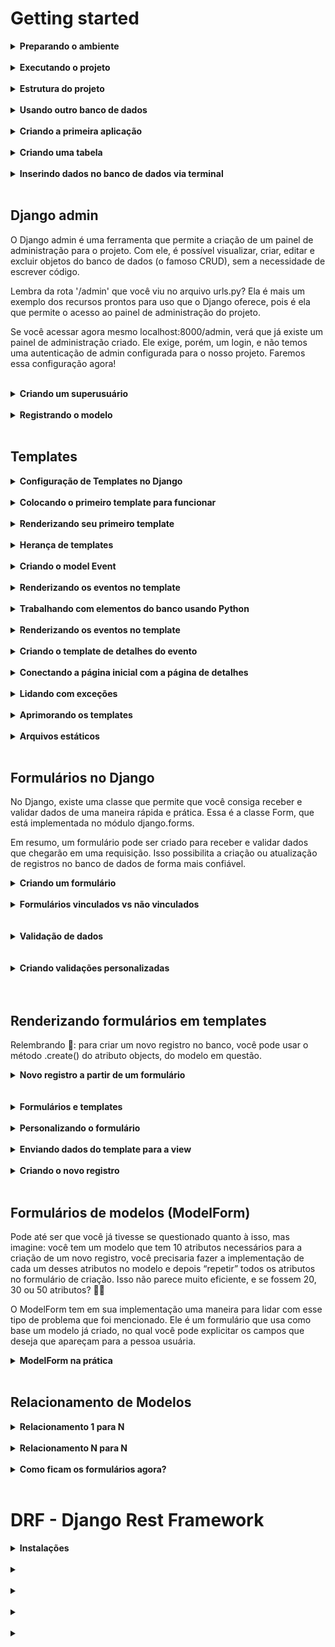 # Getting started

<details>
<summary><strong> Preparando o ambiente </strong></summary>

Caso a versão do Python seja inferior a 3.10, você precisará atualizar o Python. Para isso, você pode utilizar o Pyenv, basta seguir nosso tutorial do Guia de configuração de ambiente. Isso é necessário porque mais à frente utilizaremos uma biblioteca que não funciona bem com a versão 3.9 ou inferiores do Python.

Para começar, vamos criar um novo diretório para o nosso projeto e entrar nele:

```bash
mkdir ecommerce && cd ecommerce
```

Em seguida, vamos criar um ambiente virtual para o nosso projeto e ativá-lo:

```bash
python3 -m venv .venv
source .venv/bin/activate
```

Agora, vamos instalar o Django:

```bash
pip install django
```

E, finalmente, vamos iniciar um projeto chamado ecommerce, no diretório atual:

```bash
django-admin startproject ecommerce .
```

Simples assim e nosso primeiro projeto foi criado! 🎉
</details>
</br>


<details>
<summary><strong> Executando o projeto </strong></summary>


Para executar o projeto, basta executar o comando:

```bash
python3 manage.py runserver
```

o Django possui algumas migrations internas que ainda não foram aplicadas ao banco de dados. Para aplicá-las, abra um novo terminal, ative o ambiente virtual e execute o comando:

```bash
python3 manage.py migrate
```
</details>
</br>

<details>
<summary><strong> Estrutura do projeto </strong></summary>

Passando rapidamente por cada um dos arquivos dentro do diretório ecommerce, que é o diretório do projeto em si, temos os arquivos:

* manage.py: é o arquivo usado internamente quando executamos comandos do Django - como o runserver que executamos anteriormente.
* __init__.py: arquivo que indica que o diretório é um pacote Python - já utilizamos este arquivo lá na seção 1, lembra? 😉
* asgi.py: arquivo de configuração do ASGI (Asynchronous Server Gateway Interface), que é o protocolo usado pelo Django para comunicação entre servidores web e aplicações web para lidar com solicitações assíncronas e em tempo real.
* settings.py: arquivo de configuração do projeto, que contém todas as configurações do Django para o projeto. É aqui que configuramos, por exemplo, o banco de dados que será usado, o idioma padrão da aplicação, etc. Veremos este arquivo com mais atenção daqui a pouco. 🤓
* urls.py: arquivo de configuração de rotas do projeto. Vamos explorar este arquivo com mais detalhes em breve. 🤩
* wsgi.py: arquivo de configuração do WSGI (Web Server Gateway Interface), que é o protocolo usado pelo Django para comunicação entre servidores web e aplicações web para lidar com solicitações HTTP.
* __pycache__: diretório que contém arquivos gerados automaticamente pelo Python para otimizar o carregamento de módulos.

#### Dois arquivos valem uma atenção especial: settings.py e urls.py. Bora dar uma olhada neles?

#### Arquivo settings.py

Este é o arquivo que reúne as principais configurações do projeto, com várias dessas configurações já definidas com valores-padrão. Vamos entender melhor algumas dessas configs?

* SECRET_KEY é uma chave de segurança que o Django utiliza para criptografar dados sensíveis, como senhas de pessoas usuárias, por exemplo. Ela já vem com um valor por padrão, mas explicitamente dada como insegura e por isso, é recomendável substitui-la por uma chave personalizada forte, especialmente em ambientes de produção.
* DEBUG é um booleano que indica se o modo de depuração (debug) está ativado ou não. Durante o desenvolvimento, ter esse modo ativado é muito útil para ajudar a identificar e corrigir bugs, o valor default (padrão) dessa variável é true justamente por isso. Contudo, ele pode trazer algumas vulnerabilidades à segurança, como, por exemplo, mostrar informações sensíveis do projeto - algo ruim se mostrado para uma pessoa usuária. Por isso, é importante que ele esteja desativado quando o projeto estiver em produção.
* ALLOWED_HOSTS é uma lista de nomes de domínios, subdomínios ou endereços IP que o Django permite que acessem o projeto. Você pode usar o valor '*', caso queira dar acesso a todos, ou definir uma lista com os grupos que terão acesso ao projeto, por exemplo, ['exemplo.com', 'subdomínio.exemplo.com', '192.168.1.1'].
* INSTALLED_APPS é uma lista de apps que serão acoplados no projeto Django. Alguns já vêm instalados por padrão, mas os apps criados por você para o projeto podem compor essa variável também. Veremos como fazer isso em breve! 🤩
* MIDDLEWARE é uma lista de middlewares que o Django utiliza para fazer algumas coisas como, por exemplo, o middleware de autenticação de pessoa usuária. Sua lógica é similar a dos Middlewares do Express, mas entraremos em detalhes sobre eles apenas na próxima seção.
* TEMPLATES é uma lista de diretórios em que o Django irá procurar por templates HTML.
DATABASES é a configuração de banco de dados do projeto. Como o Django já vem com o SQLite instalado por padrão, ele já vem com a configuração do SQLite, mas podemos trocar por outros.
* LANGUAGE_CODE é a configuração de idioma padrão do projeto. Por padrão, ele vem com o inglês, mas podemos alterar para qualquer outro.

De olho na dica 👀: você pode alterar a linguagem padrão do projeto Django para português apenas, alterando a variável language_code para pt-br. Experimente fazer isso e atualizar a página para ver a tela inicial está traduzida! 🤩

#### Arquivo urls.py

Já acessamos a rota raiz do projeto quando rodamos o servidor e acessamos a URL localhost:8000. Apesar de não termos definido nenhuma rota até aquele momento, a URL raiz já traz por padrão um retorno visual: uma página com o foguetinho informando que deu tudo certo com a instalação.

Como dito anteriormente, este arquivo reúne as rotas do projeto, com alguns valores já definidos por padrão. Vamos entender melhor como uma rota é definida?

A primeira coisa que temos é a função path, que define uma rota. Como parâmetro ela recebe a URL que será acessada e a função que será executada quando a URL for acessada.

Uma surpresa é que já temos uma rota definida no arquivo, a admin/, que é a interface administrativa que o Django fornece para o projeto. Vamos explorar ela com mais detalhes em breve. 😎
</details>
</br>

<details>
<summary><strong> Usando outro banco de dados </strong></summary>

Você pode iniciar apagando o arquivo db.sqlite3 do seu projeto, pois ele não será mais utilizado. Faremos as alterações no projeto para que ele use como banco de dados nosso conhecido MySQL, via Docker.

Para isso, o primeiro passo é alterar a variável DATABASE, no arquivo settings.py, para que ela tenha as configurações de acesso ao banco necessárias. De acordo com a documentação, a variável deve ficar assim:

```bash
DATABASES = {
    'default': {
        'ENGINE': 'django.db.backends.mysql',
        'NAME': 'ecommerce_database',
        'USER': 'root',
        'PASSWORD': 'password',
        'HOST': '127.0.0.1',
        'PORT': '3306',
      }
}
```

Em seguida, criaremos um arquivo que conterá o script SQL que criará o banco de dados ecommerce_database. Ele ficará dentro do diretório ./database:

```bash
mkdir database && cd database
touch 01_create_database.sql
```

Por ora, o banco de dados não terá nenhuma tabela, portanto, o script de criação do banco de dados ecommerce_database deve ficar assim:

```bash
CREATE DATABASE IF NOT EXISTS ecommerce_database;

USE ecommerce_database;
```

Com isso feito, é hora de criar um arquivo Dockerfile na raiz do projeto (no mesmo nível do arquivo manage.py), com o seguinte conteúdo:

```bash
FROM mysql:8.0.32

ENV MYSQL_ROOT_PASSWORD password

# Copia o script SQL que acabamos de criar para um determinado diretório no container
COPY ./database/01_create_database.sql /docker-entrypoint-initdb.d/data.sql01
```

Para buildar a imagem, basta rodar o comando dentro da pasta do projeto que contém o arquivo Dockerfile.

```bash
docker build -t ecommerce-db .
```
Para executar o container e o script de criação do banco copiado no Dockerfile, é preciso passar algumas as variáveis de acesso definidas na variável DATABASES, do arquivo settings.py, para o container. Para isso, vamos usar o comando:

```bash
docker run -d -p 3306:3306 --name=ecommerce-mysql-container -e MYSQL_ROOT_PASSWORD=password -e MYSQL_DATABASE=ecommerce_database ecommerce-db
```

Neste momento, você já pode acessar o banco de dados pelo Workbench e verificar se ele foi criado corretamente.

Mas ainda não acabou! Lembra das migrations iniciais que geraram o famigerado aviso em vermelho no início do projeto? Elas ainda não foram executadas neste banco de dados. Para isso, é preciso executar o comando migrate do Django, mas antes instalar o mysqlclient:

```bash
pip install mysqlclient && python3 manage.py migrate
```

Caso ocorra algum erro no comando anterior, pode ser porque um pacote adicional chamado pkg-config não esteja instalado. Nesse caso, tente seguir todos os passos sugeridos pela documentação oficial do mysqlclient para a instalação do pacote. Para facilitar, o seguinte comando funciona para a maioria dos sistemas Linux:

```bash
sudo apt-get install python3-dev default-libmysqlclient-dev build-essential pkg-config
```
</details>
</br>

<details>
<summary><strong> Criando a primeira aplicação </strong></summary>

Já criamos nosso projeto, agora chegou a hora de criar nossa primeira aplicação!

Vamos começar voltando no arquivo settings.py e adicionando o app que iremos criar à lista preexistente:

```bash
# ecommerce/ecommerce/settings.py

INSTALLED_APPS = [
    "django.contrib.admin",
    "django.contrib.auth",
    "django.contrib.contenttypes",
    "django.contrib.sessions",
    "django.contrib.messages",
    "django.contrib.staticfiles",
+    "products",
]
```

Com isso feito, é hora de efetivamente criar o app. O comando é similar ao utilizado para criar o projeto, mas agora vamos utilizar startapp em vez de startproject:

```bash
django-admin startapp products
```

</details>
</br>

<details>
<summary><strong> Criando uma tabela </strong></summary>

precisamos criar uma migration e executá-la:

```bash
python3 manage.py makemigrations
python3 manage.py migrate
```

Lembre-se de executar os comandos acima dentro do diretório em que se encontra o arquivo manage.py.

O primeiro comando (makemigrations) cria um arquivo de migration - resumidamente, são as instruções para a criação da tabela no banco de dados. Ele já olha para o seu model e cria a migration pra você! Já o segundo comando (migrate) executa as migrações, ou seja, usa as instruções do arquivo de migration e cria a tabela no banco de dados.

</details>
</br>

<details>
<summary><strong> Inserindo dados no banco de dados via terminal </strong></summary>

O comando para acessar o terminal é:

```bash
python3 manage.py shell
```

Uma vez dentro do terminal, podemos importar o modelo que criamos:

```bash
from products.models import Product
```

A partir disso, podemos criar um novo objeto e salvá-lo no banco de dados:

```bash
moka = Product(name="Moka - 6 xícaras", price=199.99, amount=10, description="Cafeteira italiana, serve 6 xícaras, não elétrica")
moka.save()
```

</details>
</br>

## Django admin

O Django admin é uma ferramenta que permite a criação de um painel de administração para o projeto. Com ele, é possível visualizar, criar, editar e excluir objetos do banco de dados (o famoso CRUD), sem a necessidade de escrever código.

Lembra da rota '/admin' que você viu no arquivo urls.py? Ela é mais um exemplo dos recursos prontos para uso que o Django oferece, pois é ela que permite o acesso ao painel de administração do projeto.

Se você acessar agora mesmo localhost:8000/admin, verá que já existe um painel de administração criado. Ele exige, porém, um login, e não temos uma autenticação de admin configurada para o nosso projeto. Faremos essa configuração agora!

</details>
</br>

<details>
<summary><strong> Criando um superusuário </strong></summary>

A primeira coisa que devemos fazer é criar um superusuário para o projeto. Esse perfil terá permissões administrativas,ou seja, poderá acessar o painel de administração e realizar qualquer operação.

Para criar um superusuário, na raiz do projeto, execute o comando:

```bash
python3 manage.py createsuperuser
```

Será preciso informar um nome de usuário, e-mail e senha. Preencha os dados e, em seguida, acesse localhost:8000/admin e faça login com os dados de superusuário que você criou.

</details>
</br>

<details>
<summary><strong> Registrando o modelo </strong></summary>

Para que o Django admin funcione, é preciso registrar os modelos criados no arquivo admin.py, dentro da pasta do app. Fazer isso é bem simples: abra o arquivo ecommerce/products/admin.py e adicione o código:

```bash
from django.contrib import admin
from products.models import Product
from products.models import Customer # Modelo criado no exercício de fixação


admin.site.register(Product)
admin.site.register(Customer)
```

Já que estamos alterando este arquivo, que tal mudarmos também o cabeçalho do painel? Para isso, basta adicionar a linha no arquivo ecommerce/products/admin.py:

```bash
from django.contrib import admin
from products.models import Product


+ admin.site.site_header = "Trybe Products E-commerce"
admin.site.register(Product)
admin.site.register(Customer)
```

</details>
</br>

## Templates

<details>
<summary><strong> Configuração de Templates no Django </strong></summary>

Toda vez que um projeto Django é iniciado, um arquivo settings.py é criado dentro da pasta do projeto, e é dentro deste arquivo que é feita a configuração para indicar o mecanismo de template que será utilizado: Jinja2 ou o DTL.

Como o DTL é o mecanismo de template padrão do Django, não é necessário fazer nenhuma modificação para conseguir usá-lo. Contudo, caso no futuro você queira estudar o uso do Jinja2 como mecanismo de template, basta fazer a seguinte modificação no settings.py:

```bash
    ...
TEMPLATES = [
    {
-       'BACKEND': 'django.template.backends.django.DjangoTemplates',
+       'BACKEND': 'django.template.backends.jinja2.Jinja2',
        'DIRS': [],
        'APP_DIRS': True,
        'OPTIONS': {
            'context_processors': [
                'django.template.context_processors.debug',
                'django.template.context_processors.request',
                'django.contrib.auth.context_processors.auth',
                'django.contrib.messages.context_processors.messages',
            ],
        },
    },
]
    ...
```

</details>
</br>

<details>
<summary><strong> Colocando o primeiro template para funcionar </strong></summary>

### Setup inicial

Para começar, crie o ambiente virtual que será utilizado e faça a instalação dos pacotes que serão utilizados:

```bash
python3 -m venv .venv && source .venv/bin/activate
pip install django
pip install Pillow # biblioteca para trabalhar com imagens
pip install mysqlclient # biblioteca para se comunicar com o MySQL
```

Em seguida, crie o projeto Django e a aplicação:

```bash
django-admin startproject event_manager .
django-admin startapp events
```

Faça a instalação da aplicação dentro do projeto no arquivo settings.py:

```bash
# event_manager/settings.py
...

INSTALLED_APPS = [
    'django.contrib.admin',
    'django.contrib.auth',
    'django.contrib.contenttypes',
    'django.contrib.sessions',
    'django.contrib.messages',
    'django.contrib.staticfiles',
+   'events',
]

...
```

Faça também a mudança para usar o MySQL como banco de dados:

```bash
# event_manager/settings.py
...

DATABASES = {
    'default': {
-       'ENGINE': 'django.db.backends.sqlite3',
+       'ENGINE': 'django.db.backends.mysql',
-       'NAME': BASE_DIR / 'db.sqlite3',
+       'NAME': 'event_manager_database',
+       'USER': 'root',
+       'PASSWORD': 'password',
+       'HOST': '127.0.0.1',
+       'PORT': '3306',
    }
}

...
```

Crie o arquivo para o script SQL dentro do diretório ./database:

```bash
mkdir database && cd database
touch 01_create_database.sql
```

Adicione o conteúdo do script para criação do banco de dados event_manager_database:

```bash
CREATE DATABASE IF NOT EXISTS event_manager_database;

USE event_manager_database;
```

Crie o Dockerfile na raiz do projeto:

```bash
FROM mysql:8.0.32

ENV MYSQL_ROOT_PASSWORD password
COPY ./database/01_create_database.sql /docker-entrypoint-initdb.d/data.sql01
```

Faça o build da imagem, basta rodar o comando dentro da pasta do projeto que contém o arquivo Dockerfile.

```bash
docker build -t event-manager-db .
```

Execute o container e o script de criação do banco copiado no Dockerfile:

```bash
Execute o container e o script de criação do banco copiado no Dockerfile:
```

Acesse o banco de dados pelo Workbench e verifique se ele foi criado corretamente.

Execute o comando migrate do Django:

```bash
python3 manage.py migrate
```

</details>
</br>

<details>
<summary><strong> Renderizando seu primeiro template </strong></summary>

Antes de começarmos, saiba que a configuração padrão do Django permite que você crie seus templates dentro de cada uma das aplicações do seu projeto, e assim faremos.

É possível alterar essa configuração para indicar diretórios específicos onde o Django deve procurar por templates. Por exemplo: na configuração abaixo, o Django irá buscar por templates dentro do diretório _templates_, que está na raiz do projeto e não mais dentro de cada uma das aplicações do projeto. Lembre-se que você não precisa fazer a alteração abaixo.

```bash
# event_manager/settings.py
+ import os

TEMPLATES = [
    {
        'BACKEND': 'django.template.backends.django.DjangoTemplates',
-       'DIRS': [],
+       'DIRS': [os.path.join(BASE_DIR,'templates')],
        'APP_DIRS': True,
        'OPTIONS': {
            'context_processors': [
                'django.template.context_processors.debug',
                'django.template.context_processors.request',
                'django.contrib.auth.context_processors.auth',
                'django.contrib.messages.context_processors.messages',
            ],
        },
    },
]
```

Agora sim, crie um novo diretório com nome templates dentro da aplicação events e, em seguida, crie o arquivo home.html dentro do novo diretório e inicie um arquivo HTML:

```bash
<!--events/templates/home.html-->
<!DOCTYPE html>
<html lang="pt-BR">
<head>
    <meta charset="UTF-8">
    <meta name="viewport" content="width=device-width, initial-scale=1.0">
    <title>Primeiro Template</title>
</head>
<body>
    <h1> Meu primeiro template usando Django! </h1>
</body>
</html>
```

O próximo passo é implementar a view que irá fazer a renderização do template criado. Acesse o arquivo views.py dentro do app events e escreva a função que fará essa tarefa:

```bash
# events/views.py
from django.shortcuts import render


def index(request):
    return render(request, 'home.html')
```

Prontinho! A função acima usa o método render do Django para renderizar o template passado como segundo parâmetro home.html. O primeiro parâmetro, request, representa a requisição feita pela pessoa que usa a aplicação.

Mas agora você pode estar se perguntando: Como faço para invocar a função que foi implementada? 🤔

A resposta é: através das rotas da nossa aplicação. A função criada será vinculada a uma das rotas da aplicação e, em seguida, serão incluídas nas rotas da aplicação no projeto.

Crie o arquivo urls.py dentro da aplicação events e nele escreva o código abaixo:

```bash
# events/urls.py
from django.urls import path
from events.views import index


urlpatterns = [
    path("", index, name="home-page")
#   path("/rota-comentada", função-que-será-executada, name="nome-que-identifica-a-rota")
]
```

No código acima, uma lista de rotas (urlpatterns) foi definida e cada uma das rotas é definida através da função path, que recebe três parâmetros: o primeiro é o caminho para a rota em si ("" indica a raiz da aplicação https://localhost:8000/), o segundo é a função que será executada quando a rota for acessada e o terceiro é o nome que identifica essa rota.

Agora, será necessário incluir as rotas da aplicação no projeto principal. Para isso, acesse o arquivo urls.py do projeto e faça a seguinte alteração:

```bash
# event_manager/urls.py
  from django.contrib import admin
  from django.urls import path, include


  urlpatterns = [
    path('admin/', admin.site.urls),
    path('', include('events.urls'))
  ]
```

Com essas alterações você acabou de incluir as rotas da aplicação events no projeto event_manager, e fez isso usando o método include nativo do Django.

Acabou! 🎉🎉🎉 Execute o servidor e acesse a rota http://localhost:8000/ para ver o template criado sendo renderizado.

Relembrando 🧠: Para executar o servidor faça: python3 manage.py runserver no mesmo diretório em que se encontra o arquivo manage.py.
</details>
</br>

<details>
<summary><strong> Herança de templates</strong></summary>


O Django permite que não se crie toda a estrutura de HTML para cada um dos templates. A DTL (Django Template Language) permite que se crie um template base que contém a estrutura essencial do HTML e lacunas intencionais - com cada template filho preenchendo as lacunas com o próprio conteúdo. Esse mecanismo é chamado de Herança de templates. Como exemplo, relembre o template home.html que criamos:

```bash
<!-- events/templates/home.html -->
<!DOCTYPE html>
<html lang="pt-BR">
<head>
    <meta charset="UTF-8">
    <meta name="viewport" content="width=device-width, initial-scale=1.0">
    <title>Primeiro Template</title>
</head>
<body>
    <h1> Meu primeiro template usando Django! </h1>
</body>
</html>
```

Para ver a herança acontecendo na prática, copie todo o conteúdo desse arquivo e cole dentro de um novo arquivo HTML chamado base.html dentro do diretório events/templates.

Substitua, em seguida, o conteúdo da tag title (Primeiro Template) por {% block title %} {% endblock %}, além disso, também substitua a linha da tag h1 por {% block content %} {% endblock %}. Ao final dessas alterações o arquivo base.html fica assim:

```bash
<!-- events/templates/base.html -->
<!DOCTYPE html>
<html lang="pt-BR">
<head>
    <meta charset="UTF-8">
    <meta name="viewport" content="width=device-width, initial-scale=1.0">
    <title>{% block title %} {% endblock %}</title>
</head>
<body>
    {% block content %} {% endblock %}
</body>
</html>
```

A sintaxe {% %} indica que está sendo usada uma Tag de template do DTL. Ela é a lacuna que mencionamos mais cedo - um template filho irá preenchê-la. Nesse caso, usamos a tag block. Existem muitas Tags de template já implementadas no DTL. Você pode conferir todas as tags nativas do DTL na documentação oficial.

Ao fazer essas alterações, foram criados blocos vazios que poderão ser preenchidos por aqueles templates que herdarem o arquivo base.html. Acima, criamos dois blocos - um chamado title e outro chamado content - para escrever o título da página que será exibida e para colocar todo o conteúdo HTML que se quer exibir, respectivamente.

Para usar a herança de template, faça o seguinte:

Vá no template filho e inclua no seu cabeçalho a seguinte sintaxe: {% extends 'base.html' %}, onde se usa a palavra reservada extends seguida de qual template se quer herdar.
Modifique o template filho, por exemplo o home.html, criando os blocos com os mesmos nomes daqueles criados no template herdado de acordo com a sintaxe abaixo.
Anota aí 📝: para que a herança aconteça é obrigatório que o {% extends 'nome-do-template.html' %} seja a primeira tag de template que aparece no arquivo.

```bash
<!-- events/templates/home.html -->
{% extends 'base.html' %}

{% block title %}
  Primeiro Template
{% endblock %}

{% block content %}
  <h1> Meu primeiro template usando Django! </h1>
{% endblock %}
```

Note que, ao invés de toda a estrutura base do HTML, você inclui as tags do template base e as preenche com o HTML que quiser. Ao rodar sua aplicação, verá que tudo continua funcionando, ou seja, a herança foi feita com sucesso! 👏

</details>
</br>

<details>
<summary><strong> Criando o model Event </strong></summary>

Antes de exibir a lista de eventos no template, é importante definir o modelo que será usado para representá-los. Eis ele abaixo:

```bash
# events/models.py
from django.db import models


class Event(models.Model):
    TYPE_CHOICES = (
        ('C', 'Conference'),
        ('S', 'Seminar'),
        ('W', 'Workshop'),
        ('O', 'Other'),
    )

    title = models.CharField(max_length=200)
    description = models.TextField()
    date = models.DateTimeField()
    location = models.CharField(max_length=200)
    event_type = models.CharField(max_length=50, choices=TYPE_CHOICES)
    is_remote = models.BooleanField(default=False)
    image = models.ImageField(upload_to='events/img', blank=True)

    def __str__(self): # O método __str__ é sobrescrito para indicar como será a visualização do objeto
        return f'{self.title} - {self.date} - {self.location}' # Título do evento - Data - Local
```

A tabela event ao ser criada no banco terá 8 colunas, sendo elas:

id: inteiro e chave primária única pro evento (que não precisa ser explicitamente declarado no modelo);
title: texto com no máximo 200 caracteres;
description: texto sem limitação de caracteres;
date: data e hora do evento;
location: texto com no máximo 200 caracteres;
event_type: texto com no máximo 50 caracteres e que só pode assumir os valores C, S, W ou O (ao usar o parâmetro choices, o Django faz a validação se o valor inserido é um dos valores permitidos);
is_remote: booleano (True ou False) que indica se o evento é remoto ou não;
image: imagem que será salva na pasta {CAMINHO-DE-MÍDIA}/events/img (o caminho de mídia pode ser definido no arquivo settings.py)

Relembrando 🧠: quando há um campo imagem é preciso fazer a instalação do módulo Pillow. Para isso, basta executar o comando pip install Pillow no terminal. Relembrando 🧠: depois de definir o modelo que será usado, crie as migrations e logo depois migre-as para o banco. Para isso, execute python3 manage.py makemigrations e python3 manage.py migrate no terminal.

</details>
</br>

<details>
<summary><strong> Renderizando os eventos no template </strong></summary>

Toda função que renderiza um template usando o método render, do Django, é capaz também de fornecer um contexto para esse template. O termo contexto aqui se refere a um dicionário (dict), que pode ser construído dentro da função e passado para o template como terceiro parâmetro do método render.

Todas as chaves do contexto podem ser acessadas diretamente pelo template através da sintaxe {{ chave }}. Assim, o template fará a renderização do valor que estava associado à chave. Modifique a função index do arquivo events/views.py para que ela fique assim:

```bash
# events/views.py
from django.shortcuts import render


def index(request):
    context = {"company": "Trybe"}
    return render(request, 'home.html', context)
```

Modifique também seu template home.html para renderizar o valor da chave company do contexto:

```bash
<!-- events/templates/home.html -->
 {% extends 'base.html' %}

 {% block title %}
   Primeiro Template
 {% endblock %}

 {% block content %}
     <h1> Meu primeiro template usando Django! </h1>
     <h2> {{ company }} </h2>
 {% endblock %}
```

</details>
</br>

<details>
<summary><strong> Trabalhando com elementos do banco usando Python </strong></summary>

Você percebeu que o modelo Event herda de models.Model? Todas as classes que fazem essa mesma herança são usadas para representar tabelas do banco de dados. Pode não parecer importante, mas isso mostra o vínculo entre essa classe e a sua própria tabela no banco.

Além de representarem tabelas do banco, todas as classes que herdam de models.Model possuem um atributo chamado objects. Esse atributo permite a interação direta com o banco de dados usando a própria sintaxe do Python. Através desse atributo você pode criar novas entradas no banco, fazer consultas e até mesmo aplicar filtros em uma consulta. Já tivemos um gostinho disso no começo da seção.

Vamos ver na prática? 🤓

Execute o comando python3 manage.py shell no terminal, no mesmo diretório do arquivo manage.py. Esse comando abre o shell do Django já carregando suas configurações e permitindo usar o ORM do framework. Execute os comandos abaixo, linha a linha, para entender como podemos trabalhar com o banco de dados usando a sintaxe do Python:

```bash
from events.models import Event # importa o modelo Event

Event.objects.all() # retorna todos os eventos do banco. Se você não criou nenhum, o retorno será um QuerySet vazio

Event.objects.create(title='Conferência de Django', description='Evento massa sobre Django', date='2023-09-29 12:00:00-03:00', location='São Paulo', event_type='C', is_remote=False) # cria um novo evento no banco

Event.objects.all() # retorna todos os eventos do banco. Agora o retorno será um QuerySet com um evento a mais

Event.objects.create(title='Django Workshop', description='Workshop que acontece semestralmente sobre Django', date='2024-10-02 15:30:00-03:00', location='Web', event_type='W', is_remote=True) # cria outro evento no banco

Event.objects.filter(is_remote=True) # retorna apenas os eventos do banco que são remotos

Event.objects.filter(event_type='W') # retorna apenas os eventos do banco que são workshops

Event.objects.filter(event_type='C', is_remote=False) # retorna apenas os eventos do banco que são conferências e presenciais, simultaneamente

Event.objects.filter(date__year=2024) # retorna apenas os eventos do banco que acontecem em 2024

Event.objects.filter(date__range=['2023-01-01', '2024-12-31']) # retorna apenas os eventos do banco que acontecem entre 2023 e 2024
```

São muitas as possibilidades! 🤯

Uma segunda maneira de fazer a inserção de elementos no banco de dados é através da instanciação e depois uso do método save(). Além disso, quando um objeto do modelo é instanciado podemos também acessar o método delete() para removê-lo do banco. Veja só:

```bash
from events.models import Event # importa o modelo Event

Event.objects.all() # <QuerySet [<Event: Conferência de Django - 2023-09-29 15:00:00+00:00 - São Paulo>, <Event: Django Workshop - 2024-10-02 18:30:00+00:00 - Web>]>

evento_1 = Event(title='Django Devs', description='Pessoas fantásticas que usam Django se reunindo em um só lugar', date='2025-07-02 13:30:00-03:00', location='Web', event_type='W', is_remote=True) # instancia um novo evento

evento_1.save() # salva o evento no banco

evento_2 = Event(title='DjangoFest', description='Um festival um pouco menos legal que desenvolver com Django', date='2023-11-22 18:00:00-03:00', location='São Paulo', event_type='C', is_remote=False) # instancia outro evento

evento_2.save() # salva o evento no banco

Event.objects.all() # <QuerySet [<Event: Conferência de Django - 2023-09-29 15:00:00+00:00 - São Paulo>, <Event: Django Workshop - 2024-10-02 18:30:00+00:00 - Web>, <Event: Django Devs - 2025-07-02 16:30:00+00:00 - Web>, <Event: DjangoFest - 2023-11-22 21:00:00+00:00 - São Paulo>]>

evento_3 = Event(title='DJ ANGO', description='Conheça a mais nova sensação musical.', date='2027-06-19 20:00:00-03:00', location='São Paulo', event_type='C', is_remote=False) # instancia um evento idêntico ao anterior

evento_3.save() # salva o evento no banco

Event.objects.all() # <QuerySet [<Event: Conferência de Django - 2023-09-29 15:00:00+00:00 - São Paulo>, <Event: Django Workshop - 2024-10-02 18:30:00+00:00 - Web>, <Event: Django Devs - 2025-07-02 16:30:00+00:00 - Web>, <Event: DjangoFest - 2023-11-22 21:00:00+00:00 - São Paulo>, <Event: DJ ANGO - 2027-06-19 23:00:00+00:00 - São Paulo>]>

evento_3.delete() # remove o evento do banco

Event.objects.all() # <QuerySet [<Event: Conferência de Django - 2023-09-29 15:00:00+00:00 - São Paulo>, <Event: Django Workshop - 2024-10-02 18:30:00+00:00 - Web>, <Event: Django Devs - 2025-07-02 16:30:00+00:00 - Web>, <Event: DjangoFest - 2023-11-22 21:00:00+00:00 - São Paulo>]>
```

</details>
</br>

<details>
<summary><strong> Renderizando os eventos no template </strong></summary>

Agora sim! Finalmente será possível renderizar os eventos no template. Para isso, precisamos passar todos os eventos que estão no banco como contexto para o template. Modifique o contexto da função index no arquivo views.py para que exista uma chave events cujo valor será uma consulta com todos os eventos que estão cadastrados no banco de dados:

```bash
# events/views.py
from events.models import Event
from django.shortcuts import render


def index(request):
    context = {"company": "Trybe", "events": Event.objects.all()}
    return render(request, 'home.html', context)
```

Agora, adicione uma segunda tag h2 no template renderizando a chave events:

```bash
<!-- events/templates/home.html -->
{% extends 'base.html' %}

{% block title %}
  Primeiro Template
{% endblock %}

{% block content %}
    <h1> Meu primeiro template usando Django! </h1>
    <h2> {{ company }} </h2>
    <h2> {{ events }} </h2>
{% endblock %}
```

A visualização dos eventos ainda não está muito amigável, não é mesmo? 🙁 Isso acontece porque o retorno de Event.objects.all() é uma consulta (QuerySet), que pode ter 0, 1, 2, … n elementos. Para tornar essa visualização mais amigável é necessário iterar pelos elementos que existem na consulta e renderizar cada um deles individualmente.

A iteração pode ser feita usando a tag de template {% for %}, cuja sintaxe é muito semelhante à sintaxe do Python, com a diferença que você precisará indicar no template onde o for se encerra com a tag de _template_ {% endfor %}:

```bash
<!-- events/templates/home.html -->
{% extends 'base.html' %}

{% block title %}
  Primeiro Template
{% endblock %}

{% block content %}
     <h1> Meu primeiro template usando Django! </h1>
     <h2> {{ company }} </h2>
     {% for event in events %}
         <p> {{ event }} </p>
     {% endfor %}
{% endblock %}
```

A sintaxe acima permite que, dentro do template, seja feita uma iteração sobre cada um dos eventos presentes no contexto. Para cada elemento da iteração, é criada uma nova tag p renderizando aquele evento em específico.

Já imaginou o que aconteceria se a consulta não tivesse nenhum elemento? 🤔 A resposta é: nada! Em uma consulta vazia não haverá nenhum evento para renderizar e você deve concordar que isso também não é muito amigável! 😅

Para resolver isso vamos usar a tag de _template_ {% empty %} dentro do for, ela indicará o que queremos mostrar na tela caso não exista nenhum elemento na consulta que estamos fazendo:

```bash
<!-- events/templates/home.html -->
{% extends 'base.html' %}

{% block title %}
  Primeiro Template
{% endblock %}

{% block content %}
    <h1> Meu primeiro template usando Django! </h1>
    <h2> {{ company }} </h2>
    {% for event in events %}
       <p> {{ event }} </p>
    {% empty %}
       <p> Não existem eventos cadastrados </p>
    {% endfor %}
{% endblock %}
```

Agora sim! 🎉🎉🎉 Ainda da para melhorar um pouquinho a visualização dos eventos, mas espere um pouco para fazer isso. Antes, vamos à implementação da visualização dos detalhes de um evento específico. 🤓

</details>
</br>

<details>
<summary><strong> Criando o template de detalhes do evento </strong></summary>

Para conseguir criar o template de detalhes do evento, será necessário criar uma nova função no arquivo views.py. Essa função renderizará o novo template details.html que será criado dentro da pasta _templates_. Além disso, na função a ser implementada, é necessário passar à view o contexto com o evento específico que será renderizado no template.

Mas como o template saberá qual evento será renderizado? 😱 Resposta: Será recebido um parâmetro na função que permitirá o resgate do evento e sua renderização. No modelo Event, esse parâmetro é o id, chave primária do evento. Observe a implementação:

```bash
# events/views.py
from events.models import Event
from django.shortcuts import render
from django.shortcuts import get_object_or_404


def event_details(request, event_id):
    event = get_object_or_404(Event, id=event_id)
    return render(request, 'details.html', {'event': event})
```

```bash
<!-- events/templates/details.html -->
{% extends 'base.html' %}

{% block title %}
    {{ event.title }}
{% endblock %}


{% block content %}

    <h1>{{ event.title }}</h1>

    <p>{{ event.description }}</p>

    <p>{{ event.date|date }} - {{ event.location }}</p>

    {% if event.is_remote %}
        <p> Evento remoto </p>
    {% else %}
        <p> Evento presencial </p>
    {% endif %}

{% endblock %}
```

Na função event_details, o parâmetro event_id será recebido e utilizado para resgatar o evento específico que se quer renderizar. Esse resgate é feito com o uso da função get_object_or_404(), essa função recebe dois parâmetros: o primeiro é o modelo a ser resgatado e o segundo indica a busca a ser feita. No exemplo acima, é buscado por um Event cujo id é igual ao event_id recebido como parâmetro. Caso o evento não seja encontrado, será levantada uma exceção do tipo Http404.

Ao passar a chave event no contexto, é possível acessá-la dentro do template e usá-la para recuperar o evento alvo com todos os seus atributos. Esses atributos podem ser acessados dentro do template através da sintaxe {{ event.title }}, por exemplo. Assim, é possível montar um template genérico para a renderização de qualquer evento, desde que ele seja passado no contexto. 🤯

Perceba também que foi utilizada a sintaxe condicional com a Tag de Template {% if %} {% else %} e, assim como no {% for %}, é necessário indicar o fim da condição com {% endif %}.

Você deve ter notado o {{ event.date|date }} no template, né? A sintaxe para o uso de filtros de template é composta da variável à qual quer se aplicar o filtro seguida por um | e logo depois o nome do filtro. O filtro, nesse caso, é como uma máscara formatadora: ela pega a informação e ajusta a forma como ela será exibida. Nesse exemplo foi usado o filtro de data, para que a formatação da data seja no padrão DD de MMMMM de AAAA.

É possível, naturalmente, aplicar outras configurações para mostrar a data em outro formato. Além do filtro de data, existem outros filtros já implementados e que podem ser acessados em todos os templates como first, last, lower, upper, length, random, slugify, etc. Para saber mais sobre os filtros disponíveis, acesse a documentação oficial..

O código que foi apresentado ainda não funciona: falta vincular a função criada com uma rota específica, dentro do arquivo urls.py. Será nessa rota em que haverá a indicação de que o event_id será passado como parâmetro. Veja a implementação:

```bash
# events/urls.py
from django.urls import path
from events.views import index, event_details, about


urlpatterns = [
    path("", index, name="home-page"),
    path("about", about, name="about-page"),
    path("events/<int:event_id>", event_details, name="details-page"),
#   path("/rota-comentada", função-que-será-executada, name="nome-que-identifica-a-rota")
]
```

A rota events/<int:event_id> indica que a rota events/ será seguida de um número inteiro, que representa um event_id e que será passado como parâmetro para a função event_details. Vale lembrar que o nome da rota é importante para que seja possível acessá-la dentro do template.

</details>
</br>

<details>
<summary><strong>Conectando a página inicial com a página de detalhes</strong></summary>

A página de detalhes de um evento específico já funciona, acesse a rota events/<int:event_id> e veja! Entretanto, ainda não é possível acessá-la de maneira rápida e eficiente através da página inicial. Para adaptar a home.html , será necessário que você crie um link de redirecionamento para a página de detalhes de cada evento. Tarefa fácil ao usarmos a tag de template url que permite criar um link absoluto, veja:

```bash
<!-- events/templates/home.html -->
{% extends 'base.html' %}

 {% block title %}
   Primeiro Template
 {% endblock %}

 {% block content %}
     <h1> Meu primeiro template usando Django! </h1>
     <h2> {{ company }} </h2>
    {% for event in events %}
       <p> <a href="{% url 'details-page' event.id %}"> {{ event }} </a> </p>
    {% empty %}
        <p> Não existem eventos cadastrados </p>
    {% endfor %}
{% endblock %}
```

A tag de template {% url %} pode ser usada quando é necessário fazer a chamada de uma rota específica que já foi implementada e tem uma identificação no arquivo urls.py. No exemplo acima, a tag de template é usada para invocar a rota identificada como details-page, e, como essa rota necessita do id do evento como parâmetro, ele é passado logo em seguida com event.id. Assim, ao adicionar a tag a cujo atributo href aponta para a rota de detalhes já implementada, é feito o vínculo entre as rotas. Agora, ao executar a aplicação você deve ter algo como:

</details>
</br>

<details>
<summary><strong> Lidando com exceções </strong></summary>

O que será que acontece se uma pessoa tenta acessar uma página de evento que não existe? Tipo a página http://127.0.0.1:8000/events/99999 😱 A resposta para essa pergunta é: como durante a implementação a função get_object_or_404 foi usada, automaticamente, se não for possível resgatar o evento com id informado, será renderizada uma página padrão do Django indicando uma resposta 404, Not Found. Contudo, é possível personalizar, tratar essa exceção e exibir a página que desejar, veja só:

```bash
# events/views.py
from django.http import Http404
from django.shortcuts import render, get_object_or_404
from events.models import Event


def event_details(request, event_id):
    try:
        event = get_object_or_404(Event, id=event_id)
        return render(request, 'details.html', {'event': event})
    except Http404:
        return render(request, '404.html')
```

Daí, basta implementar o template 404.html que deverá ser criado junto aos demais templates:

```bash
<!-- events/templates/404.html -->
{% extends 'base.html' %}

{% block title %}
    Página não encontrada
{% endblock %}

{% block content %}
    <h1> 404 - Página não encontrada </h1>
    <h2> Desculpe, mas o evento não foi encontrado </h2>
    <p><a href="{% url 'home-page' %}"> Volte a página inicial </a></p>
{% endblock %}
```

Agora, ao tentar acessar uma página de evento que não existe, a exceção Http404 levantada pela função get_object_or_404 será tratada pelo try/except e resulta na renderização da página 404.html. Na implementação da página foi usada a mesma sintaxe de herança de templates, e ao final do bloco content foi adicionado um link para a página inicial, usando novamente a tag de _template_ {% url %} vinculando assim uma rota previamente identificada no urls.py (home-page).

</details>
</br>

<details>
<summary><strong> Aprimorando os templates </strong></summary>

Pra finalizar a nossa aplicação, que tal acrescentarmos estilo, com CSS, às nossas páginas? Com isso feito, nossa aplicação já estará pronta pra ser usada!

Primeiro, vamos fazer uma alteração no nosso template home.html para facilitar a estilização da página. Vamos incluir um pouco mais de estrutura HTML para termos com o que trabalhar no CSS - além de incluir uma lógica para exibição de imagens dos eventos!

```bash
<!-- events/templates/home.html -->
 {% extends 'base.html' %}
 {% load static %}

 {% block title %}
   Primeiro Template
 {% endblock %}

 {% block content %}
     <h1> Eventos {{ company }} </h1>
    {% for event in events %}
        <a href="{% url 'details-page' event.id %}"> 
            <div>
              {% if event.image %}
                <img src="{% static event.image.url %}" alt="Imagem sobre o evento" height="50">
              {% endif %}
                <h3> {{ event.title }} </h3>
                <p> {{ event.date }} </p>
                <p> {{ event.location }} </p>
            </div>
        </a>
    {% empty %}
        <p> Não existem eventos cadastrados </p>
    {% endfor %}
 {% endblock %}
```

De olho na dica 👀: Se você tiver algum registro no banco de eventos que não possua imagem, a tag img não será renderizada em razão da condição imposta.

Use o painel admin para criar alguns eventos de maneira que você consiga fazer o upload de uma imagem que represente o evento. Para criar uma conta admin você pode executar python3 manage.py createsuperuser no mesmo diretório em que se encontra o arquivo manage.py. Além disso, também será necessário fazer o registro do modelo Event dentro do site, usando o arquivo admin.py:

```bash
from django.contrib import admin
from events.models import Event


admin.site.site_header = 'Event Manager Admin Panel'
admin.site.register(Event)
```

Mesmo adicionando um evento com imagem você ainda não será capaz de visualizar as imagens. Isso acontece porque ainda não fizemos a configuração de como vamos servir os arquivos estáticos do projeto.

</details>
</br>

<details>
<summary><strong> Arquivos estáticos </strong></summary>

O primeiro passo para fazer a configuração é instalar dois pacotes que ajudarão com essa tarefa:

```bash
pip install whitenoise # Serve os arquivos estáticos a partir de um diretório
pip install django-static-autocollect # Coleta os arquivos estáticos e os coloca em um diretório
```

Faça as modificações necessárias no arquivo settings.py:

```bash
# event_manager/settings.py
...

 INSTALLED_APPS = [
    'django.contrib.admin',
    'django.contrib.auth',
    'django.contrib.contenttypes',
    'django.contrib.sessions',
    'django.contrib.messages',
    'django.contrib.staticfiles',
    'events',
+   'static_autocollect'
 ]

 MIDDLEWARE = [
    'django.middleware.security.SecurityMiddleware',
+   'whitenoise.middleware.WhiteNoiseMiddleware',
    'django.contrib.sessions.middleware.SessionMiddleware',
    'django.middleware.common.CommonMiddleware',
    'django.middleware.csrf.CsrfViewMiddleware',
    'django.contrib.auth.middleware.AuthenticationMiddleware',
    'django.contrib.messages.middleware.MessageMiddleware',
    'django.middleware.clickjacking.XFrameOptionsMiddleware',
 ]

 ...

+ MEDIA_URL = ''
+ MEDIA_ROOT = BASE_DIR / 'media'

 STATIC_URL = 'static/'
+ STATIC_ROOT = BASE_DIR / 'staticfiles'

+ STATICFILES_DIRS = [
+     str(BASE_DIR / 'media/'),
+ ]

+ STORAGE = {
+    "default": {
+        "BACKEND": "django.core.files.storage.FileSystemStorage",
+    },
+    "staticfiles": {
+        "BACKEND": "whitenoise.storage.CompressedStaticFilesStorage",
+    }
+ }

+ WHITE_NOISE_AUTOREFRESH = True
```

Com essas modificações estamos:

instalando o pacote static_autocollect no projeto;
adicionando o pacote whitenoise na lista de middlewares;
definindo o caminho relativo onde se encontra o diretório media em MEDIA_URL;
definindo o caminho absoluto em MEDIA_ROOT e que será usado como caminho base para o upload de imagens vindas das pessoas usuárias;
definindo o caminho absoluto em STATIC_ROOT e que será usado pelo whitenoise para servir os arquivos estáticos;
definindo uma lista de caminhos em STATICFILES_DIRS que serão usados pelo static_autocollect para coletar os arquivos estáticos e direcionar para STATIC_ROOT;
definindo o comportamento de armazenamento do whitenoise;
definindo que o whitenoise deve atualizar os arquivos estáticos automaticamente.
Use o comando python3 manage.py watch_static & python3 manage.py runserver para executar o servidor e o static_autocollect em paralelo. Agora, a próxima adição de registro que for feita já será refletida na página inicial.

De olho na dica 👀: A tag de template static serve para indicar o caminho relativo do arquivo estático e junto com os whitenoise e static_autocollect, possibilita servir os arquivos estáticos. Anota aí 📝: A metodologia mais comum para servir arquivos estáticos é separar e servi-los externamente, leia mais sobre isso.

Com um pouco de estilização, você pode deixar sua aplicação mais apresentável. Você pode usar CSS puro ou qualquer framework de CSS que desejar, fica à sua escolha e como se sentir mais confortável. A seguir temos um exemplo de estilização para a página inicial, ele foi feito usando o Tailwind CSS e contém exatamente as mesmas tags que foram apresentadas até então.

Você pode fazer o download dos templates estilizados: base.html e home.html. Nesse exemplo foi usado o CDN do Tailwind CSS, mas você poderia registrar o seu próprio arquivo CSS no template base.html.

</details>
</br>

## Formulários no Django

No Django, existe uma classe que permite que você consiga receber e validar dados de uma maneira rápida e prática. Essa é a classe Form, que está implementada no módulo django.forms.

Em resumo, um formulário pode ser criado para receber e validar dados que chegarão em uma requisição. Isso possibilita a criação ou atualização de registros no banco de dados de forma mais confiável.

<details>
<summary><strong> Criando um formulário </strong></summary>

Quando pensamos em criar um formulário, a primeira coisa a se fazer é definir qual será seu propósito. Como ele se encaixa na lógica da aplicação que estamos desenvolvendo para conseguirmos delimitar o que ele irá conter.

iniciaremos construindo um formulário cujo propósito é adicionar novas músicas ao banco.

Para isso, crie um arquivo forms.py dentro da aplicação playlists. É nesse arquivo que serão construídos os formulários da aplicação. Depois de criado, adicione o seguinte código:

```bash
# playlists/forms.py
from django import forms


class CreateMusicForm(forms.Form):
    name = forms.CharField(max_length=50)
    recorded_at = forms.DateField()
    length_in_seconds = forms.IntegerField()
```

Percebeu que os atributos do formulário que criamos têm praticamente a mesma sintaxe dos que foram criados no modelo Music?

Isso acontece porque para criar um novo registro na tabela music é obrigatório fornecer os três campos. Já para o modelo Playlist, por exemplo, os campos created_at e updated_at não precisam ser passados, então não precisamos desses campos:

```bash
# playlists/forms.py
from django import forms


class CreateMusicForm(forms.Form):
    name = forms.CharField(max_length=50)
    recorded_at = forms.DateField()
    length_in_seconds = forms.IntegerField()


+ class CreatePlaylistForm(forms.Form):
+     name = forms.CharField(max_length=50)
+     is_active = forms.BooleanField()
```

Uma grande vantagem de se usar um formulário é a maneira eficaz que ele proporciona a validação dos dados em cada campo.

Observe: o atributo name = forms.CharField(max_length=50) indica que o formulário deve ter uma entrada name do tipo String com no máximo 50 caracteres. Por outro lado, o atributo duration_in_seconds = forms.IntegerField() indica que o formulário deve ter uma entrada duration_in_seconds cujo valor correspondente deve ser do tipo inteiro.

</details>
</br>

<details>
<summary><strong> Formulários vinculados vs não vinculados </strong></summary>

Para o Django, formulários podem ser classificados como vinculados ou não vinculados.

Um formulário é considerado como não vinculado caso seja instanciado sem nenhum dado, caso contrário, ele é vinculado. A própria classe Form apresenta um atributo is_bound que indica se o formulário é vinculado ou não. Observe o exemplo abaixo:

```bash
from playlists.forms import CreatePlaylistForm


form = CreatePlaylistForm()
form.is_bound # retorna False

form = CreatePlaylistForm({"name":"Playlist de Estudo", "is_active": True})
form.is_bound # retorna True
```

De olho na dica 👀: qualquer dicionário passado como parâmetro já faz com que o formulário seja considerado como vinculado.

E afinal, qual a diferença? 🤔

Formulários vinculados podem validar os dados passados por parâmetro. Já formulários não vinculados não podem fazer isso. Veremos sobre isso a seguir!

</details>
</br>

</details>
</br>

<details>
<summary><strong> Validação de dados </strong></summary>

A classe Form implementa o método is_valid(), que retorna um booleano para informar se os dados do formulários são válidos ou não.

Além disso, a classe Form também implementa o atributo errors que retorna um dicionário com os erros de validação de cada campo do formulário. Veja o exemplo abaixo:

```bash
from playlists.forms import CreatePlaylistForm

form = CreatePlaylistForm({}) # formulário instanciado com um dicionário vazio
form.is_valid() # retorna False
form.errors # retorna {'name': ['Este campo é obrigatório.'], 'is_active': ['Este campo é obrigatório.']}

form_2 = CreatePlaylistForm({"name":"Essa playlist tem um nome com mais de cinquenta caracteres, o que você acha que vai acontecer?", "is_active": True})
form_2.is_valid() # retorna False
form_2.errors # retorna {'name': ['Certifique-se de que o valor tenha no máximo 50 caracteres (ele possui 94).']}

form_3 = CreatePlaylistForm({"name":"Playlist de Estudo", "is_active": True})
form_3.is_valid() # retorna True
form_3.errors # retorna {}

unbound_form = CreatePlaylistForm() #  formulário não vinculado
unbound_form.is_valid() #  retorna False
unbound_form.errors #  retorna {} Esse tipo de formulário não passa por validação
```

</details>
</br>

</details>
</br>

<details>
<summary><strong> Criando validações personalizadas </strong></summary>

É possível criar suas próprias funções de validação para os campos de um formulário, isso permite que você aplique a regra de negócio que quiser para validar um campo.

Para trazer o exemplo prático, vamos considerar que a duração de uma música, length_in_seconds, precisa ser um número inteiro entre 1 e 3600 segundos. A função de validação precisa levantar uma exceção ValidationError, que será implementada no módulo django.core.exceptions e que receberá como parâmetro a mensagem de erro que será exibida caso a validação falhe.

Crie um arquivo validators.py dentro da aplicação playlists e implemente uma função que faz a checagem se um número inteiro está entre 1 e 3600 segundos:

```bash
# playlists/validators.py

from django.core.exceptions import ValidationError


def validate_music_length(value):
    if value not in range(1, 3601):
        raise ValidationError(
            f"A duração da música deve ser um número"
            f" inteiro entre 1 e 3600 segundos. O valor "
            f"{value} não é válido."
        )

```

O próximo passo é indicar no campo do formulário que o dado recebido ali deve ser validado pela função criada, para além das validações padrão. Essa tarefa é feita por meio do parâmetro validators que recebe uma lista com todas as funções personalizadas para validação do campo. Veja abaixo:

```bash
# playlists/forms.py

from django import forms
+ from playlists.validators import validate_music_length


class CreateMusicForm(forms.Form):
    name = forms.CharField(max_length=50)
    recorded_at = forms.DateField()
+    length_in_seconds = forms.IntegerField(validators=[validate_music_length])
```

Agora, se você tentar criar uma música com uma duração menor que 1 ou maior que 3600 segundos, o formulário não será considerado válido e a mensagem de erro será exibida. Veja o exemplo abaixo:

Execute o código abaixo no terminal interativo do Django (python3 manage.py shell) ⚠️ Se você já estiver com um terminal interativo aberto, é necessário fechá-lo (exit()) e abrir um novo, pois, do contrário, as modificações feitas não serão consideradas.

```bash
from playlists.forms import CreateMusicForm


form = CreateMusicForm({"name":"The sound of silence", "recorded_at":"2023-07-05", "length_in_seconds":0}) # formulário instanciado com um dado inválido
form.is_valid() # retorna False
form.errors # retorna {'length_in_seconds': ['A duração da música deve ser um número inteiro entre 1 e 3600 segundos. O valor 0 não é válido.']}
```

De olho na dica 👀: o Django possui uma série de validações prontas para serem usadas, você pode conferir a lista com as validações na documentação oficial.

Além de indicar os validadores nos campos do formulário, também é possível indicar os validadores dentro do modelo da aplicação, utilizando o mesmo parâmetro (validators) na função que define cada campo.

Entretanto, é importante dizer que, mesmo que você indique os validadores no modelo, eles não serão executados automaticamente e ainda será possível criar registros com dados que não passam nas validações desejadas. Por isso, indicar os validadores no modelo pode parecer inútil, mas acredite, isso trará benefícios quando explorarmos outros tipos de formulários. 😉

Veja como fica o modelo com a validação:

```bash
# playlists/models.py

from django.db import models
+ from playlists.validators import validate_music_length

# ...

class Music(models.Model):
    name = models.CharField(max_length=50)
    recorded_at = models.DateField()
+    length_in_seconds = models.IntegerField(validators=[validate_music_length])

    def __str__(self):
        return self.name
```

Relembrando 🧠: como foi feita uma modificação no modelo, lembre-se de criar as migrações e migrá-las para o banco de dados. Para isso, execute os comando: python3 manage.py makemigrationse python3 manage.py migrate.

</details>
</br>

</details>
</br>

## Renderizando formulários em templates

Relembrando 🧠: para criar um novo registro no banco, você pode usar o método .create() do atributo objects, do modelo em questão.

<details>
<summary><strong> Novo registro a partir de um formulário </strong></summary>

Uma vez que você já possui um formulário que tem dados válidos, é preciso repassar esses dados para o modelo e, assim, criar o novo registro no banco. Para isso, depois de usar o método is_valid() para checar a integridade dos dados passados, você pode usar o atributo cleaned_data para que um dicionário com todos os dados sejam retornados para você. Esses dados, agora já validados, podem ser usados para criar um novo registro no banco.

O passo a passo abaixo demonstra como é possível fazer isso e pode ser executado no terminal interativo do Django:

```bash
from playlists.forms import CreateMusicForm
from playlists.models import Music

form = CreateMusicForm({"name":"Be brave, Dev", "recorded_at":"2023-06-05", "length_in_seconds":180})

if form.is_valid():
    data = form.cleaned_data # data será igual à {"name":"Be brave, Dev", "recorded_at":"2023-06-05", "length_in_seconds":180}
    Music.objects.create(**data) # criando um novo registro no banco com os dados do formulário
    # Music.objects.create(**data) é o mesmo que Music.objects.create(name="Be brave, Dev", recorded_at="2023-06-05", length_in_seconds=180)
```

Você pode apertar a tecla enter duas vezes para sair do escopo da condição (if) que acabamos de criar. 😉

Anota aí 📝: A sintaxe **data é do Python e é uma desestruturação para passar cada um dos pares chave e valor, individualmente, como parâmetros.

Prontinho! Conseguimos conectar os conhecimentos sobre criação de registros no banco de dados e formulários. 🤩 O próximo passo agora é receber os dados direto da requisição e, a partir deles, criar o novo registro no banco. Vamos lá?

</details>
</br>

</details>
</br>

<details>
<summary><strong> Formulários e templates </strong></summary>

Você já sabe que podemos renderizar variáveis passadas como contexto para um template. Vamos explorar esse recurso?

Crie o diretório templates dentro da aplicação playlists e nele crie os dois primeiros templates base.html e music.html. Implemente a estrutura para herança de templates e, no arquivo music.html, renderize a variável form dentro do bloco content.

```bash
<!-- playlists/templates/base.html -->

<!DOCTYPE html>
<html lang="pt-br">
<head>
    <meta charset="UTF-8">
    <meta name="viewport" content="width=device-width, initial-scale=1.0">
    <title>{% block title %} {% endblock %}</title>
</head>
<body>
    {% block content %} {% endblock %}    
</body>
</html>
```

```bash
<!-- playlists/templates/music.html -->

{% extends 'base.html' %}

{% block title %}
    Formulário para Nova Música
{% endblock %}

{% block content %}
    {{form}}
{% endblock %}
```

Implemente a primeira função no arquivo views.py com nome de music que irá renderizar music.html. Passe no contexto uma instância do formulário CreateMusicForm como valor da chave form.

```bash
# playlists/views.py

from django.shortcuts import render
from playlists.forms import CreateMusicForm


def music(request):
    form = CreateMusicForm()
    context = {"form": form}
    return render(request, "music.html", context)
```

Crie o arquivo urls.py, dentro da aplicação playlists. Nele, configure a rota para a função create_music que você acabou de criar.

```bash
# playlists/urls.py

from django.urls import path
from playlists.views import music


urlpatterns = [
    path("musics/", music, name="musics-page"),
]
```

Por fim, inclua a rota da aplicação no arquivo urls.py do projeto.

```bash
# playlist_manager/urls.py

from django.contrib import admin
+ from django.urls import path, include


urlpatterns = [
    path('admin/', admin.site.urls),
+     path("", include("playlists.urls"))
]
```

Execute a aplicação (python3 manage.py runserver) e veja como o formulário é renderizado na tela. 😱

A instância do formulário é convertida para um conjunto de tags HTML que renderizam o formulário criado por você. Você pode alterar a forma como esse formulário é renderizado por meio de alguns atributos com layouts diferentes. Usaremos aqui o as_p:

```bash
<!-- playlists/templates/music.html -->

{% extends 'base.html' %}

{% block title %}
    Formulário para Nova Música
{% endblock %}

{% block content %}
+     {{form.as_p}}
{% endblock %}
```

Experimente trocar o as_p por as_div e as_ul, inspecione o conteúdo HTML ao usar cada um e veja a diferença entre eles!

Você deve ter notado, também, que embora o formulário esteja lá, não temos nenhum botão para enviar os dados. Veremos, após o exercício, como incluí-l.o 😉

</details>
</br>

<details>
<summary><strong> Personalizando o formulário </strong></summary>

O formulário renderizado no template ainda não está dentro do que é esperado. Os nomes que designam cada um dos campos ainda estão em inglês e, além disso, é necessário modificar os campos que são renderizados. Por exemplo, recorded_at, que representa uma data, está sendo renderizado como um campo de texto.

Essas configurações podem ser feitas diretamente no formulário, no momento de se definir a classe. Podemos usar o parâmetro labels para indicar qual deverá ser o nome de cada um dos campos. Ainda, podemos usar o parâmetro initial para sugerir um dado inicial caso faça sentido para aquele campo. Veja como fica a implementação do formulário CreateMusicForm ao usarmos esses parâmetros:

```bash
# playlists/forms.py

from django import forms
from playlists.validators import validate_music_length, validate_name


class CreateMusicForm(forms.Form):
    name = forms.CharField(
        max_length=50,
        validators=[validate_name],
        label="Nome da música",
    )
    recorded_at = forms.DateField(
        label="Data de gravação",
        initial="2023-07-06",
    )
    length_in_seconds = forms.IntegerField(
        validators=[validate_music_length],
        label="Duração em segundos",
    )
```

De olho na dica 👀: também é possível usar o parâmetro help_text para indicar uma frase de auxílio no preenchimento do campo. Experimente!

Colocar um valor inicial pode ajudar no preenchimento do campo, mas isso não necessariamente melhora a experiência da pessoa usuária. Contudo, é possível melhorar essa experiência modificando a aparência dos campos do formulário com um widget.

Um widget nada mais é do que uma representação HTML mais elaborada de um campo input. Felizmente, o Django tem diversos widgets já implementados e prontos para serem usados. Além disso, ele também permite que você crie seus próprios widgets! 🤯

Para usar um widget, basta passá-lo como parâmetro ao definir o campo, assim como é feito para o parâmetro label.

Para fazer as melhores escolhas, é necessário conhecer os widgets disponíveis e você pode ver a lista completa de widgets nativos do Django na documentação oficial. Aqui, usaremos o DateInput():

```bash
# playlists/forms.py

from django import forms
from playlists.validators import validate_music_length, validate_name


class CreateMusicForm(forms.Form):
    name = forms.CharField(
        max_length=50,
        validators=[validate_name],
        label="Nome da música",
    )
    recorded_at = forms.DateField(
        label="Data de gravação",
+         widget=forms.DateInput(attrs={"type": "date"}),
        initial="2023-07-06",
    )
    length_in_seconds = forms.IntegerField(
        validators=[validate_music_length],
        label="Duração em segundos",
    )
```

De olho na dica 👀: o parâmetro attrs passado para o widget é usado para atribuir um conjunto chave: valor à tag que está sendo inserida no template. Nesse caso, definimos o tipo do input como data type: date, mas poderíamos, adicionalmente, definir uma classe: class: inputDate.

Execute o servidor antes e depois da adição do novo widget. Essa implementação diminui a probabilidade de bugs relacionados à entrada de dados do tipo data, que precisam ser digitados em um formato específico. Além disso, ainda houve uma melhora na experiência de quem usa o formulário.

</details>
</br>

<details>
<summary><strong> Enviando dados do template para a view </strong></summary>

Se você inspecionar o conteúdo HTML do formulário que está renderizado no template, verá que, apesar de chamarmos de formulário, não há tag form alguma. Isso é um problema, pois queremos enviar os dados inseridos para algum local, então vamos dar um jeito nisso!

O primeiro passo é justamente envolver o formulário em uma tag form, indicando o método HTTP e ação que será realizada quando o formulário for submetido.

Além disso, duas outras coisas são necessárias: adicionar uma tag input capaz de submeter o formulário (type: submit) e adicionar {% csrf_token %} logo após a tag form.

A tag de template {% csrf_token %} é uma estratégia de segurança do framework contra Cross-site Request Forgery. Se quiser ler mais sobre esse tipo de ataque, visite esse site aqui.

```bash
<!-- playlists/templates/music.html -->

{% extends 'base.html' %}

{% block title %}
    Formulário para Nova Música
{% endblock %}

{% block content %}
+    <form method="post" action="">
+        {% csrf_token %}
        {{form.as_p}}
+        <input type="submit" value="Submeter formulário">
+    </form>
{% endblock %}
```

Neste ponto, você já deve ser capaz de submeter o formulário, contudo, esses dados não estão indo para lugar algum. É preciso indicar qual função da camada view receberá os dados submetidos pela requisição (request).

O parâmetro request possui atributos e métodos. Todos os dados que são submetidos por meio de formulários podem ser visualizados no atributo POST, na forma de um dicionário. Entretanto, se os dados forem enviados no body da requisição, eles podem ser acessados no atributo body na forma de bytes. Além disso, também é possível identificar o método HTTP utilizado por meio do atributo method. Logo mais veremos isso na nossa aplicação!

Adicione a tag de template {% url %} para invocar a rota musics-page no template music.html:

```bash
<!-- playlists/templates/music.html -->

{% extends 'base.html' %}

{% block title %}
    Formulário para Nova Música
{% endblock %}

{% block content %}
+    <form method="post" action="{% url 'musics-page' %}">
        {% csrf_token %}
        {{form.as_p}}
        <input type="submit" value="Submeter formulário">
    </form>
{% endblock %}
```

Agora, ao submeter o formulário, você está enviando os dados submetidos para a função music que, por sua vez, renderiza novamente o template music.html.

Para conseguir visualizar no terminal os dados que estão sendo submetidos e o body da requisição, adicione os prints abaixo à função music e refaça a submissão do formulário:

```bash
# playlists/views.py

from django.shortcuts import render
from playlists.forms import CreateMusicForm


def music(request):
+    print(request.POST)
+    print(request.body)
+    print(request.method)
    form = CreateMusicForm()
    context = {"form": form}
    return render(request, "music.html", context)
```

Parabéns, você conseguiu passar dados de um template para uma função da camada view! 🎉 O próximo passo é usar esse formulário para validar os dados enviados e, em seguida, criar um novo registro no banco!

De olho na dica 👀: sempre que você quiser inspecionar métodos e atributos de uma variável, você pode usar o método dir, nativo do Python. Acrescente print(dir(request)) aos prints da função e veja o que é mostrado no terminal ao submeter o formulário.

</details>
</br>

<details>
<summary><strong> Criando o novo registro </strong></summary>

Iremos implementar uma nova função chamada index, que recebe no contexto todos os objetos Music. Também iremos renderizar um novo template home.html, no qual serão colocados na tela todos os objetos criados e um link de redirecionamento para a função music.

A implementação de ambos pode ser observada abaixo:

```bash
# playlists/views.py

# ...
from playlists.models import Music


def index(request):
    context = {"musics": Music.objects.all()}
    return render(request, "home.html", context)

# ...
```

```bash
<!-- playlists/templates/home.html -->

{% extends 'base.html' %}

{% block title %}
    Home Page
{% endblock %}

{% block content %}
    {% for music in musics %}
        <p>{{music}}</p>
    {% endfor %}

    <a href="{% url 'musics-page' %}">Criar nova música</a>
{% endblock %}
```

Registre a função index no arquivo urls.py:

```bash
# playlists/urls.py

from django.urls import path
+ from playlists.views import music, singer, index


urlpatterns = [
+    path("", index, name="home-page"),
    path("musics/", music, name="musics-page"),
    path("singers/", singer, name="singers-page"),
]
```

Para finalizar o processo de criação, basta implementar a lógica da instanciação e validação de um formulário e, se os dados forem válidos, adicionar o novo registro no banco e redirecionar para o template inicial home.html. Usaremos o método redirect e passaremos como parâmetro a identificação da rota desejada: home-page.

É preciso lembrar que esse processo completo só deve acontecer caso o método HTTP da requisição seja POST. Vale lembrar também que o próprio formulário passado como contexto para o template é capaz de ligar com erros, caso existam.

Observe a implementação da função music:

```bash
# playlists/views.py

from django.shortcuts import render, redirect
from playlists.forms import CreateMusicForm, CreateSingerForm
from playlists.models import Music


def music(request):
    form = CreateMusicForm()

    if request.method == "POST":
        form = CreateMusicForm(request.POST)

        if form.is_valid():
            Music.objects.create(**form.cleaned_data)
            return redirect("home-page")

    context = {"form": form}

    return render(request, "music.html", context)
```

Agora sim! Você conseguiu criar um novo registro no banco de dados por meio de um formulário! 🎉

Execute o servidor e veja funcionando! python3 manage.py runserver

</details>
</br>

## Formulários de modelos (ModelForm)

Pode até ser que você já tivesse se questionado quanto à isso, mas imagine: você tem um modelo que tem 10 atributos necessários para a criação de um novo registro, você precisaria fazer a implementação de cada um desses atributos no modelo e depois “repetir” todos os atributos no formulário de criação. Isso não parece muito eficiente, e se fossem 20, 30 ou 50 atributos? 😵‍💫

O ModelForm tem em sua implementação uma maneira para lidar com esse tipo de problema que foi mencionado. Ele é um formulário que usa como base um modelo já criado, no qual você pode explicitar os campos que deseja que apareçam para a pessoa usuária.

<details>
<summary><strong> ModelForm na prática </strong></summary>

Usando como base o projeto construído até aqui, você vai implementar o primeiro ModelForm que será usado para a criação de novos registros de Music. Comece uma nova classe com o nome CreateMusicModelForm e faça a herança de form.ModelForm. Além disso, para fazer esse formulário funcionar corretamente, será necessário implementar a classe Meta dentro da classe CreateMusicModelForm (Isso mesmo, uma classe dentro da outra 🤯) e nessa segunda classe implementar os atributos: model, fields, labels e widgets.

* O atributo model é usado para indicar o modelo que será usado como base, e recebe o nome da classe do modelo.
* O atributo fields pode receber a string __all__ ou uma lista com os nomes dos atributos do modelo que você deseja que apareçam no formulário, sendo que a primeira opção faz com que todos os atributos apareçam.
* O atributo labels recebe um dicionário onde as chaves são os atributos do modelo e os valores são suas respectivas labels personalizadas.
* O atributo widgets recebe um dicionário onde as chaves são os atributos do modelo e os valores são os respectivos widgets que serão visualizados. É no campo de widgets que você pode personalizar um valor inicial para o atributo do modelo.

Veja a implementação como fica:

```bash
# playlists/forms.py
from playlists.models import Music

# ...

class CreateMusicModelForm(forms.ModelForm):
    class Meta:
        model = Music
        fields = "__all__"
        labels = {
            "name": "Nome da música",
            "recorded_at": "Data de gravação",
            "length_in_seconds": "Duração em segundos",
        }
        widgets = {
            "recorded_at": forms.DateInput(
                attrs={"type": "date", "value": "2023-07-06"}
            )
        }
```

Com o novo formulário implementado basta fazer a substituição na função create_music dentro do arquivo views.py.

```bash
# playlists/views.py
def create_music(request):
    # form = CreateMusicForm()
    form = CreateMusicModelForm()

    if request.method == "POST":
        # form = CreateMusicForm(request.POST)
        form = CreateMusicModelForm(request.POST)

        if form.is_valid():
            Music.objects.create(**form.cleaned_data)
            return redirect("home-page")

    context = {"form": form}

    return render(request, "index.html", context)
```

Você verá que o formulário já estará funcionando 🤩, inclusive, as validações. Se lembra de quando foi falado que seria útil indicar validações para o campo no próprio modelo? Pois é, esse momento é agora. O ModelForm já estrutura seus campos inserindo as validações. Tente criar uma música com duração maior que 3600 e verá a mensagem na tela.

Agora sim! O ModelForm está idêntico ao Form construído anteriormente. É importante retomar o ponto que não há implementação certa ou errada nesse cenário, tudo depende da aplicação que será construída. Por exemplo, se os nomes padrões fossem bons o suficiente para a aplicação, seguir com a implementação da ModelForm seria mais interessante e pouparia algumas linhas de código na aplicação.

</details>
</br>

## Relacionamento de Modelos

<details>
<summary><strong> Relacionamento 1 para N </strong></summary>

Refletindo sobre os modelos acima, é possível perceber que essa relação se encaixa bem com os modelos Singer <1:N> Music, dado que uma mesma pessoa cantora pode ter várias músicas, certo?.

Ao se analisar a implementação dos modelos acima, se nota que nenhum dos campos descritos é uma chave primária. Quando não criamos esse campo explicitamente o Django, automaticamente, cria uma nova coluna para cada modelo, chamada id, que será a chave primária, caso algum dos campos seja designado como chave primária (primary_key = True), o Django não criará a coluna id.

Para criar o relacionamento entre os modelos Singer e Music, será utilizado o campo models.ForeignKey no modelo Music, onde será implementado que uma música pode possuir apenas uma pessoa cantora. Dessa forma, se N músicas diferentes referenciam a mesma pessoa cantora, podemos notar a relação Singer <1:N> Music.

No campo models.ForeignKey será necessário passar o modelo a ser referenciado e logo em seguida outros dois parâmetros: on_delete, que define o que acontecerá com os registros que estão associados ao registro que está sendo excluído e related_name, que será um atributo do modelo referenciado para permitir o acesso no sentido inverso do relacionamento.

Além disso, se existirem registros no banco de dados, será necessário definir um valor padrão para que as colunas adicionais sejam preenchidas. Algumas estratégias que podem ser usadas:

* Criar um objeto que representará o valor padrão e passar seu id como valor padrão. (Usaremos essa aqui)
* Permitir que a coluna seja nula e, posteriormente, preencher os valores.
* Ou caso ainda esteja em fase de desenvolvimento, apagar o banco e as migrações e criar tudo novamente.

Crie um objeto do tipo Singer usando o terminal interativo do Django python3 manage.py shell:

```bash
from playlists.models import Singer


default = Singer.objects.create(name="Pessoa desconhecida")  # Retorna o objeto criado <Singer: Pessoa desconhecida>

default.id # Retorna o id do objeto criado, 2, por exemplo
```

Agora, veja como fica a classe Music com o relacionamento:

```bash
# playlists/models.py
from django.db import models
from playlists.validators import validate_music_length,


class Music(models.Model):
    name = models.CharField(max_length=50)
    recorded_at = models.DateField()
    length_in_seconds = models.IntegerField(validators=[validate_music_length])
    singer = models.ForeignKey(
        Singer,
        on_delete=models.CASCADE,
        related_name="musics",
        default=2, # Se não houver o objeto com esse id em seu banco você terá um erro ao criar um objeto Music
    )

    def __str__(self):
        return self.name
```

De olho na dica 👀: Para o parâmetro on_delete existem algumas opções de valor já implementadas pelo Django dentro de models. Você encontra essas opções na documentação oficial.

Com a implementação acima, o modelo Music referencia o modelo Singer. Já que modificamos o modelo é necessário aplicar as migrações para o banco python3 manage.py makemigrations e python3 manage.py migrate.

Na prática, será criada uma coluna adicional na tabela music com o nome singer_id que armazenará a chave primária do registro da tabela singer que está sendo referenciado, independentemente se essa chave primária é um id ou não. Além disso, foi usada a configuração on_delete=models.CASCADE, indicando que, caso o registro da tabela singer seja excluído, todos os registros da tabela music que possuem o singer_id igual ao id do registro excluído, também serão excluídos.

Um ponto importante a ser observado é que o atributo singer da classe Music precisa receber um objeto do tipo Singer para ser criado e não um id ou qualquer outra chave primária. O ORM do Django se encarrega da tarefa de, a partir do objeto Singer, escrever a chave primária no banco de dados e, ao fazer o resgate do banco, resgatar o objeto singer a partir do id registrado no banco.

Na prática, através de um objeto Music podemos acessar o objeto Singer através do atributo singer. Já através de um objeto Singer, podemos acessar todos os objetos Music associados à ele através do atributo musics, definido em related_name do relacionamento e, em seguida, usando o método all().

Observe o exemplo abaixo do relacionamento 1:N para entender melhor essa relação:

```bash
from playlists.models import Music, Singer

corey = Singer.objects.create(name="Corey Taylor") # cria objeto Singer com id = 1 e salva em corey

music_1 = Music.objects.create(name="Snuff", recorded_at="2008-06-17", length_in_seconds=270, singer=corey) # cria objeto Music com id = 1 e salva em music_1

music_2 = Music.objects.create(name="Through Glass", recorded_at="2006-07-01", length_in_seconds=240, singer=corey) # cria objeto Music com id = 2 e salva em music_2

music_1.singer # retorna o objeto Singer associado ao objeto Music music_1
# saída: <Singer: Corey Taylor>

music_2.singer # retorna o objeto Singer associado ao objeto Music music_2
# saída: <Singer: Corey Taylor>

corey.musics.all() # retorna todos os objetos Music associados ao objeto Singer corey
# saída: <QuerySet [<Music: Snuff>, <Music: Through Glass>]>
```

</details>
</br>

<details>
<summary><strong> Relacionamento N para N </strong></summary>

O relacionamento N para N representa uma relação onde um registro de uma tabela pode estar associado a vários registros de outra tabela e vice-versa. No caso aqui, podemos fazer transpor essa relação para os modelos Music e Playlist, dado que uma música pode estar em várias playlists e uma playlist pode ter várias músicas.

Para implementar esse relacionamento no Django, será usado o campo models.ManyToManyField, que recebe o modelo a ser referenciado e o parâmetro related_name, com o mesmo intuito anterior, ser possível fazer o acesso reverso ao modelo que está sendo referenciado.

```bash
# playlists/models.py
class Playlist(models.Model):
    name = models.CharField(max_length=50)
    is_active = models.BooleanField(default=False)
    created_at = models.DateTimeField(auto_now_add=True)
    updated_at = models.DateTimeField(auto_now=True)
    musics = models.ManyToManyField("Music", related_name="playlists")

    def __str__(self):
        return self.name
```

O único motivo pelo qual o modelo Music se encontra entre aspas, como se fosse uma string, no parâmetro models.ManyToManyField é que, no momento da criação do modelo Playlist, o modelo Music ainda não foi declarado. Dessa forma, o Django busca pelo modelo Music apenas depois que todos os modelos forem declarados.

No Django, quando um relacionamento N:N é criado, o atributo responsável por esse relacionamento se torna uma espécie de set que pode receber objetos do tipo do modelo referenciado. Assim, é possível adicionar, usando o método add(), ou remover, usando o método remove() objetos do atributo de relacionamento.

Uma vez que uma música é adicionada à uma playlist, é preciso salvar novamente a playlist para que as atualizações sejam refletidas no banco de dados. Por essa razão, pode-se implementar métodos que encapsulam essa lógica e facilitam o gerenciamento dos objetos. Observe:

```bash
# playlists/models.py
from django.db import models


class Playlist(models.Model):
    name = models.CharField(max_length=50)
    is_active = models.BooleanField(default=False)
    created_at = models.DateTimeField(auto_now_add=True)
    updated_at = models.DateTimeField(auto_now=True)
    musics = models.ManyToManyField("Music", related_name="playlists")

    def add_music(self, music):
        self.musics.add(music)
        self.save()
    
    def remove_music(self, music):
        self.musics.remove(music)
        self.save()

    def __str__(self):
        return self.name
```

Assim, todos os objetos do tipo Playlist serão capazes de usar os métodos add_music() e remove_music() que facilitam a adição e remoção de músicas de uma playlist. Para conseguir visualizar todas as músicas de uma playlist, basta acessar o atributo musics do objeto Playlist e, em seguida, usar o método all(). Já, se o intuito é visualizar todas as playlists que uma música está associada, basta acessar o atributo playlists do objeto Music, também definido em related_name do relacionamento e, em seguida, usar o método all().

Novamente, foram feitas alterações nos modelos e para que sejam observadas no banco, é preciso criar e executar as migrações python3 manage.py makemigrations e python3 manage.py migrate. Observe o exemplo abaixo do relacionamento N:N para entender melhor essa relação:

```bash
from playlists.models import Music, Playlist

music_1 = Music.objects.get(id=1) # retorna objeto Music com id = 1 e salva em music_1

music_2 = Music.objects.get(id=2) # cria objeto Music com id = 2 e salva em music_2

playlist_1 = Playlist.objects.create(name="Codando na Paz", is_active=True) # cria objeto Playlist com id = 1 e salva em playlist_1

playlist_2 = Playlist.objects.create(name="Bora Treinar", is_active=True) # cria objeto Playlist com id = 2 e salva em playlist_2

playlist_1.musics.all() # retorna todos os objetos Music associados ao objeto Playlist
# saída: <QuerySet []>

playlist_2.musics.all() # retorna todos os objetos Music associados ao objeto Playlist
# saída: <QuerySet []>

playlist_1.add_music(music_1) # adiciona objeto Music music_1 ao objeto Playlist

playlist_1.musics.all() # retorna todos os objetos Music associados ao objeto Playlist
# saída: <QuerySet [<Music: Snuff>]>

playlist_2.add_music(music_1) # adiciona objeto Music music_1 ao objeto Playlist

playlist_2.musics.all() # retorna todos os objetos Music associados ao objeto Playlist
# saída: <QuerySet [<Music: Snuff>]>

playlist_2.add_music(music_2) # adiciona objeto Music music_2 ao objeto Playlist

playlist_2.musics.all() # retorna todos os objetos Music associados ao objeto Playlist
# saída: <QuerySet [<Music: Snuff>, <Music: Through Glass>]>

music_1.playlists.all() # retorna todos os objetos Playlist associados ao objeto Music
# saída: <QuerySet [<Playlist: Codando na Paz>, <Playlist: Bora Treinar>]>

music_2.playlists.all() # retorna todos os objetos Playlist associados ao objeto Music
# saída: <QuerySet [<Playlist: Bora Treinar>]>
```


</details>
</br>

<details>
<summary><strong> Como ficam os formulários agora? </strong></summary>

Na última implementação realizada dos formulários, foi utilizada a classe ModelForm que, automaticamente, cria os campos do formulário com base nos campos do modelo. Você chegou a visualizar como ficou o formulário depois que as alterações de relacionamento foram feitas?

O nome que designa o novo campo ainda não foi personalizado mas, sem alterar nada da implementação do formulário, temos um novo campo funcional que já resgata todos os objetos do tipo Singer do banco e coloca na lista de seleção.

Caso houvesse a intenção de mostrar apenas alguns dos objetos Singer, seria possível personalizar o widget do campo singers para que ele fosse um form.Select passando o parâmetro choices com o valor de uma lista de tuplas, onde cada tupla contém, respectivamente, o valor a ser submetido no formulário e o valor exibido para a pessoa usuária. Observe:

```bash
# music/forms.py
class CreateMusicModelForm(forms.ModelForm):
    class Meta:
        model = Music
        fields = "__all__"

    def __init__(self, *args, **kwargs):
        super().__init__(*args, **kwargs)
        self.fields["name"].label = "Nome da música"
        self.fields["recorded_at"].label = "Data de gravação"
        self.fields["recorded_at"].widget = forms.DateInput(
                attrs={"type": "date"})
        self.fields["recorded_at"].initial = "2023-07-06"
        self.fields["length_in_seconds"].label = "Duração em segundos"
        self.fields["singer"].label = "Artista"
        self.fields["singer"].widget = forms.Select(
            choices=[
                (singer.id, singer.name)
                for singer in Singer.objects.filter(name__contains="a")
            ]
        )
```

Com a modificação acima, o campo singer do formulário passa a exibir os nomes dos objetos Singer que possuem a letra “a” no nome, entretanto, ao submeter o formulário não será o nome do objeto que será passado adiante, mas sim o seu id.

Execute o servidor e veja as alterações feitas em funcionamento: python3 manage.py runserver e acesse localhost:8000/musics.

</details>
</br>

# DRF - Django Rest Framework

<details>
<summary><strong> Instalações </strong></summary>

```bash
pip install django djangorestframework
```

A documentação oficial do DRF recomenda a instalação de algumas outras dependências para serem utilizadas no desenvolvimento de APIs com esse framework. Hoje, utilizaremos duas delas: o markdown e o django-filter, além do mysqlclient que nos permitirá utilizar o MySQL como banco de dados. Para instalá-los, basta executar:

```bash
pip install markdown django-filter mysqlclient
```

</details>
</br>

<details>
<summary><strong>  </strong></summary>

```bash
```

```bash
```

```bash
```


</details>
</br>

<details>
<summary><strong>  </strong></summary>

```bash
```

```bash
```

```bash
```


</details>
</br>

<details>
<summary><strong>  </strong></summary>

```bash
```

```bash
```

```bash
```


</details>
</br>

<details>
<summary><strong>  </strong></summary>

```bash
```

```bash
```

```bash
```


</details>
</br>